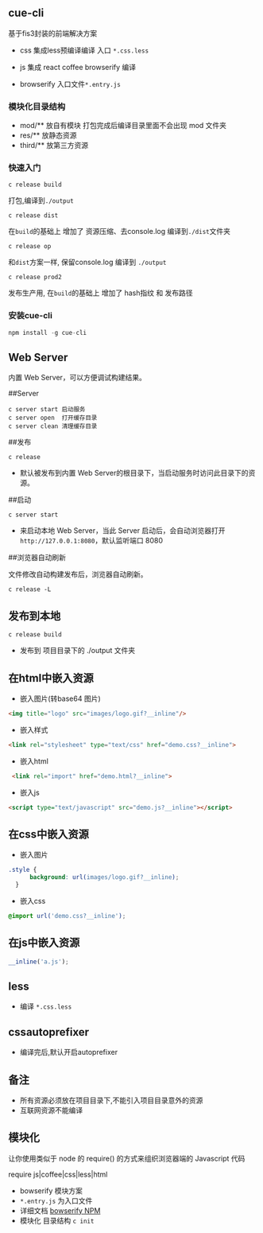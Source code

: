 ## cue-cli

基于fis3封装的前端解决方案

- css 集成less预编译编译 入口 `*.css.less`

- js 集成 react coffee browserify 编译

- browserify 入口文件`*.entry.js`

### 模块化目录结构

- mod/**  放自有模块
打包完成后编译目录里面不会出现 mod 文件夹
- res/**  放静态资源
- third/**  放第三方资源

### 快速入门

    c release build

打包,编译到`./output`

    c release dist

在`build`的基础上 增加了 资源压缩、去console.log 编译到`./dist`文件夹

    c release op

和`dist`方案一样, 保留console.log  编译到 `./output`

    c release prod2

发布生产用, 在`build`的基础上 增加了  hash指纹 和 发布路径



### 安装cue-cli

```javascript
npm install -g cue-cli
```
## Web Server

内置 Web Server，可以方便调试构建结果。

##Server

    c server start 启动服务 
    c server open  打开缓存目录
    c server clean 清理缓存目录

##发布

    c release

- 默认被发布到内置 Web Server的根目录下，当启动服务时访问此目录下的资源。

##启动

    c server start

- 来启动本地 Web Server，当此 Server 启动后，会自动浏览器打开 `http://127.0.0.1:8080`，默认监听端口 8080

##浏览器自动刷新

文件修改自动构建发布后，浏览器自动刷新。

    c release -L

## 发布到本地

    c release build

- 发布到 项目目录下的 ./output 文件夹


## 在html中嵌入资源

- 嵌入图片(转base64 图片)
```html
<img title="logo" src="images/logo.gif?__inline"/>
```

- 嵌入样式
```html
<link rel="stylesheet" type="text/css" href="demo.css?__inline">
```
- 嵌入html
```html
 <link rel="import" href="demo.html?__inline">
```
- 嵌入js
```html
<script type="text/javascript" src="demo.js?__inline"></script>
```


## 在css中嵌入资源

- 嵌入图片
```css
.style {
      background: url(images/logo.gif?__inline);
  }
```
- 嵌入css
```css
@import url('demo.css?__inline');
```
## 在js中嵌入资源
```javascript
__inline('a.js');
```
## less
- 编译 `*.css.less`


## cssautoprefixer

- 编译完后,默认开启autoprefixer

## 备注
- 所有资源必须放在项目目录下,不能引入项目目录意外的资源
- 互联网资源不能编译

## 模块化

让你使用类似于 node 的 require() 的方式来组织浏览器端的 Javascript 代码

require js|coffee|css|less|html

- bowserify 模块方案
- `*.entry.js` 为入口文件
- 详细文档 [bowserify NPM](https://www.npmjs.com/package/bowserify "bowserify")
- 模块化 目录结构 `c init`
